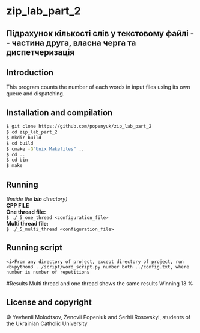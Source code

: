 # zip_lab_part_2

## Підрахунок кількості слів у текстовому файлі -- частина друга, власна черга та диспетчеризація

## Introduction
This program counts the number of each words in input files using its own queue and dispatching.

## Installation and compilation
  ```bash
  $ git clone https://github.com/popenyuk/zip_lab_part_2
  $ cd zip_lab_part_2
  $ mkdir build
  $ cd build
  $ cmake -G"Unix Makefiles" ..
  $ cd ..
  $ cd bin
  $ make
  ```
  
## Running
  <i>(Inside the <b>bin</b> directory)</i><br>
  <b>CPP FILE</b><br>
  <b>One thread file:</b><br>
    ```
    $ ./_5_one_thread <configuration_file>
    ```<br>
  <b>Multi thread file:</b><br>
    ```
    $ ./_5_multi_thread <configuration_file>
    ```<br>
	
## Running script
   	<i>From any directory of project, except directory of project, run
	<b>python3 ../script/word_script.py number both ../config.txt, where number is number of repetitions
	
	
#Results
Multi thread and one thread shows the same results
Winning 13 %
  


## License and copyright
© Yevhenii Molodtsov, Zenovii Popeniuk and Serhii Rosovskyi, students of the Ukrainian Catholic University


